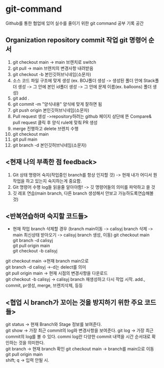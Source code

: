 # git-command
Github를 통한 협업에 있어 실수를 줄이기 위한 git command 공부 기록 공간

## Organization repository commit 작업 git 명령어 순서

1. git checkout main -> main 브렌치로 switch
2. git pull -> main 브렌치의 변경사항 내려받음 
3. git checkout -b 본인깃허브닉네임(소문자)
4. 소스 코드 파일 구조에 맞게 생성 (ex. BOJ폴더 생성 -> 생성된 폴더 안에 Stack폴더 생성 -> 그 안에 본인 id폴더 생성
-> 그 안에 문제 이름(ex. balloons) 폴더 생성)
5. git add .
6. git commit -m "양식내용" 양식에 맞게 잘하면 됨
7. git push origin 본인깃허브닉네임(소문자)
8. Pull request 생성
->repository하려는 github 페이지 상단에 뜬 Compare& pull request 클릭 후 양식 rule에 맞춰 PR 생성
9. merge 진행하고 delete 브렌치 수행
10. git checkout main
11. git pull main
12. git branch -d 본인깃허브닉네임(소문자)

## <현재 나의 부족한 점 feedback>
1. Git 상태 명령어 숙지(작업중인 branch를 항상 인지할 것)
-> 현재 내가 어디서 뭔작업을 하고 있는지 숙지하는게 중요함.
2.  Git 명령어 수행 log들 읽을줄 알아야함!
-> 깃 명령어들의 의미를 파악하고 쓸 것
3. 깃 레포 연습(main branch, 다른 branch 생성해서 안보고 가능하도록연습해볼 것)

## <반복연습하며 숙지할 코드들>
- 현재 작업 branch 삭제할 경우 (branch main이동 -> calisyj branch 삭제 -> main 최신상태 받아오기 -> calisyj branch 생성, 이동)
git checkout main  
git branch -d calisyj  
git pull origin main  
git checkout -b calisyj  

git checkout main ->현재 branch main으로  
git branch -d calisyj  ->-d는 delect를 의미  
git pull origin main -> 현재 시점의 변경사항을 다운로드  
git checkout -b calisyj -> calisyj branch 재생성하고 다시 작업 시작. add., commit, pr생성, merge, 브렌치삭제, 등등  

## <협업 시 branch가 꼬이는 것을 방지하기 위한 주요 코드들>
git status -> 현재 Branch와 Stage 정보를 보여준다.  
git show -> 가장 최근 commit의 log와 변경사항을 보여준다.
git log  -> 가장 최근 commit의 log를 볼 수 있다. commi log란 다양한 commit 내역을 시간 순서대로 확인하는 것을 의미한다.   
git branch  -> 현재 branch 확인
git checkout main  ->  branch를 main으로 이동  
git pull origin main  
shift; q  -> 입력 안될 시.
